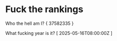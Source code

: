 # Fuck the rankings

Who the hell am I?
{ 37582335 }

What fucking year is it?
[ 2025-05-16T08:00:00Z ]
